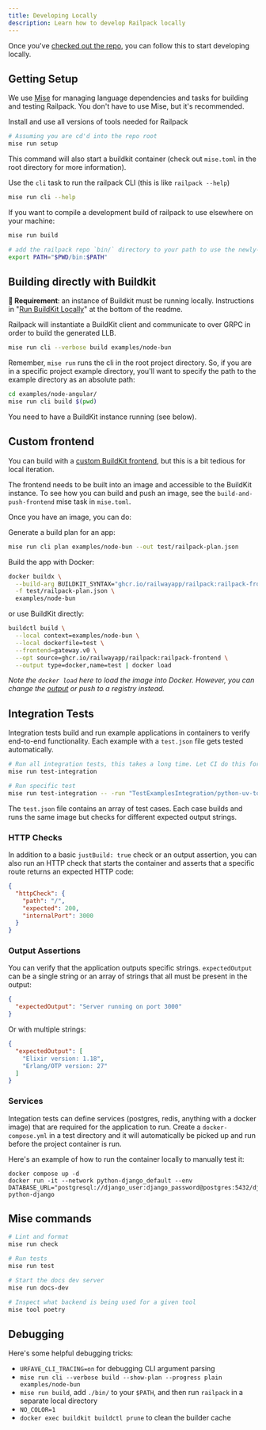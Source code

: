```yaml
---
title: Developing Locally
description: Learn how to develop Railpack locally
---
```


Once you've [checked out the repo](https://github.com/railwayapp/railpack), you
can follow this to start developing locally.

## Getting Setup

We use [Mise](https://mise.jdx.dev/) for managing language dependencies and
tasks for building and testing Railpack. You don't have to use Mise, but it's
recommended.

Install and use all versions of tools needed for Railpack

```bash
# Assuming you are cd'd into the repo root
mise run setup
```

This command will also start a buildkit container (check out `mise.toml` in the root directory for more information).

Use the `cli` task to run the railpack CLI (this is like `railpack --help`)

```bash
mise run cli --help
```

If you want to compile a development build of railpack to use elsewhere on your machine:

```bash
mise run build

# add the railpack repo `bin/` directory to your path to use the newly-compiled railpack on your machine
export PATH="$PWD/bin:$PATH"
```

## Building directly with Buildkit

**👋 Requirement**: an instance of Buildkit must be running locally.
Instructions in "[Run BuildKit Locally](#run-buildkit-locally)" at the bottom of
the readme.

Railpack will instantiate a BuildKit client and communicate to over GRPC in
order to build the generated LLB.

```bash
mise run cli --verbose build examples/node-bun
```

Remember, `mise run` runs the cli in the root project directory. So, if you are in a specific project example directory, you'll want to specify the path to the example directory as an absolute path:

```bash
cd examples/node-angular/
mise run cli build $(pwd)
```

You need to have a BuildKit instance running (see below).

## Custom frontend

You can build with a [custom BuildKit frontend](/guides/custom-frontend), but
this is a bit tedious for local iteration.

The frontend needs to be built into an image and accessible to the BuildKit
instance. To see how you can build and push an image, see the
`build-and-push-frontend` mise task in `mise.toml`.

Once you have an image, you can do:

Generate a build plan for an app:

```bash
mise run cli plan examples/node-bun --out test/railpack-plan.json
```

Build the app with Docker:

```bash
docker buildx \
  --build-arg BUILDKIT_SYNTAX="ghcr.io/railwayapp/railpack:railpack-frontend" \
  -f test/railpack-plan.json \
  examples/node-bun
```

or use BuildKit directly:

```bash
buildctl build \
  --local context=examples/node-bun \
  --local dockerfile=test \
  --frontend=gateway.v0 \
  --opt source=ghcr.io/railwayapp/railpack:railpack-frontend \
  --output type=docker,name=test | docker load
```

_Note the `docker load` here to load the image into Docker. However, you can
change the [output](https://github.com/moby/buildkit?tab=readme-ov-file#output)
or push to a registry instead._

## Integration Tests

Integration tests build and run example applications in containers to verify
end-to-end functionality. Each example with a `test.json` file gets tested
automatically.

```bash
# Run all integration tests, this takes a long time. Let CI do this for you.
mise run test-integration

# Run specific test
mise run test-integration -- -run "TestExamplesIntegration/python-uv-tool-versions"
```

The `test.json` file contains an array of test cases. Each case builds and runs the same
image but checks for different expected output strings.

### HTTP Checks

In addition to a basic `justBuild: true` check or an output assertion, you can also run an HTTP check that starts the container and asserts that a specific route returns an expected HTTP code:

```json
{
  "httpCheck": {
    "path": "/",
    "expected": 200,
    "internalPort": 3000
  }
}
```

### Output Assertions

You can verify that the application outputs specific strings. `expectedOutput` can
be a single string or an array of strings that all must be present in the output:

```json
{
  "expectedOutput": "Server running on port 3000"
}
```

Or with multiple strings:

```json
{
  "expectedOutput": [
    "Elixir version: 1.18",
    "Erlang/OTP version: 27"
  ]
}
```

### Services

Integation tests can define services (postgres, redis, anything with a docker image) that
are required for the application to run. Create a `docker-compose.yml` in a test directory
and it will automatically be picked up and run before the project container is run.

Here's an example of how to run the container locally to manually test it:

```shell
docker compose up -d
docker run -it --network python-django_default --env DATABASE_URL="postgresql://django_user:django_password@postgres:5432/django_db" python-django
```

## Mise commands

```bash
# Lint and format
mise run check

# Run tests
mise run test

# Start the docs dev server
mise run docs-dev

# Inspect what backend is being used for a given tool
mise tool poetry
```

## Debugging

Here's some helpful debugging tricks:

* `URFAVE_CLI_TRACING=on` for debugging CLI argument parsing
* `mise run cli --verbose build --show-plan --progress plain examples/node-bun`
* `mise run build`, add `./bin/` to your `$PATH`, and then run `railpack` in a separate local directory
* `NO_COLOR=1`
* `docker exec buildkit buildctl prune` to clean the builder cache